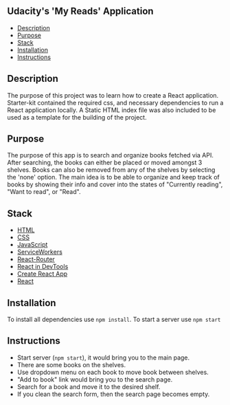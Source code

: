 ## Udacity's 'My Reads' Application

* [Description](#description)
* [Purpose](#purpose)
* [Stack](#stack)
* [Installation](#installation)
* [Instructions](#instructions)

## Description
The purpose of this project was to learn how to create a React application. Starter-kit contained the required css, and necessary dependencies to run a React application locally. A Static HTML index file was also included to be used as a template for the building of the project. 

## Purpose
The purpose of this app is to search and organize books fetched via API. After searching, the books can either be placed or moved amongst 3 shelves. Books can also be removed from any of the shelves by selecting the 'none' option. The main idea is to be able to organize and keep track of books by showing their info and cover into the states of "Currently reading", "Want to read", or "Read".

## Stack
 * [HTML](https://developer.mozilla.org/en-US/docs/Glossary/HTML)
 * [CSS](https://developer.mozilla.org/en-US/docs/Glossary/CSS)
 * [JavaScript](https://developer.mozilla.org/en-US/docs/Web/JavaScript)
 * [ServiceWorkers](https://developer.mozilla.org/en-US/docs/Web/API/Service_Worker_API)
 * [React-Router](https://reacttraining.com/react-router/)
 * [React in DevTools](https://chrome.google.com/webstore/detail/react-developer-tools/fmkadmapgofadopljbjfkapdkoienihi?hl=en)
 * [Create React App](https://github.com/facebook/create-react-app)
 * [React](https://github.com/facebook/create-react-app)

## Installation
To install all dependencies use `npm install`. To start a server use `npm start`

## Instructions

* Start server (`npm start`), it would bring you to the main page.
* There are some books on the shelves.
* Use dropdown menu on each book to move book between shelves.
* "Add to book" link would bring you to the search page.
* Search for a book and move it to the desired shelf.
* If you clean the search form, then the search page becomes empty.

